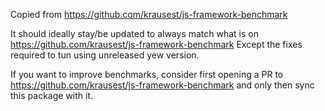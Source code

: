 Copied from https://github.com/krausest/js-framework-benchmark

It should ideally stay/be updated to always match what is on https://github.com/krausest/js-framework-benchmark
Except the fixes required to tun using unreleased yew version.

If you want to improve benchmarks, consider first opening a PR to https://github.com/krausest/js-framework-benchmark and only then sync this package with it.
